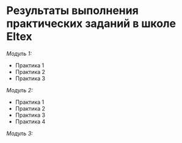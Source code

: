 # Результаты выполнения практических заданий в школе Eltex
*Модуль 1:*
+ Практика 1
+ Практика 2
+ Практика 3

*Модуль 2:*
+ Практика 1
+ Практика 2
+ Практика 3
+ Практика 4

*Модуль 3:*
